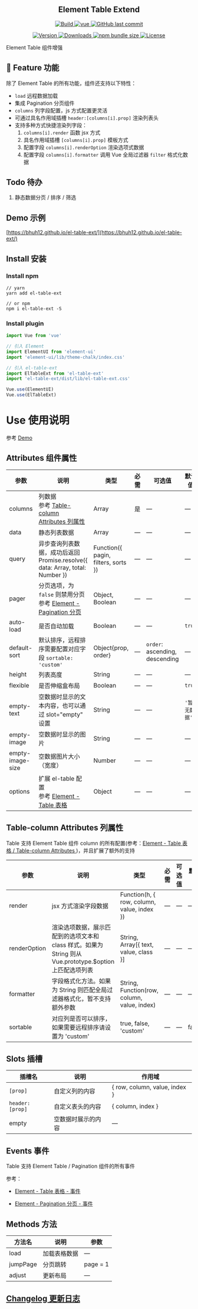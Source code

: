 <h2 align="center">Element Table Extend</h2>

<p align="center">
  <a target="_blank" href="https://www.travis-ci.org/bhuh12/el-table-ext">
    <img src="https://www.travis-ci.org/bhuh12/el-table-ext.svg?branch=dev" alt="Build">
  </a>

  <a href="https://github.com/vuejs/vue">
    <img src="https://img.shields.io/badge/vue-2.5.22-brightgreen.svg" alt="vue">
  </a>

  <a target="_blank" href="https://github.com/bhuh12/el-table-ext">
    <img alt="GitHub last commit" src="https://img.shields.io/github/last-commit/bhuh12/el-table-ext.svg">
  </a>
</p>

<p align="center">
  <a target="_blank" href="https://www.npmjs.com/package/el-table-ext">
    <img src="https://img.shields.io/npm/v/el-table-ext.svg" alt="Version">
  </a>

  <a target="_blank" href="https://npmcharts.com/compare/el-table-ext?minimal=true">
    <img src="https://img.shields.io/npm/dm/el-table-ext.svg" alt="Downloads">
  </a>

  <a target="_blank" href="https://www.npmjs.com/package/el-table-ext">
    <img alt="npm bundle size" src="https://img.shields.io/bundlephobia/minzip/el-table-ext.svg?label=gzip:JS">
  </a>
  
  <a target="_blank" href="https://github.com/bhuh12/el-table-ext/blob/dev/LICENSE">
    <img src="https://img.shields.io/npm/l/el-table-ext.svg" alt="License">
  </a>
</p>

Element Table 组件增强

## 📌 Feature 功能

除了 Element Table 的所有功能，组件还支持以下特性：

- `load` 远程数据加载
- 集成 Pagination 分页组件
- `columns` 列字段配置，js 方式配置更灵活
- 可通过具名作用域插槽 `header:[columns[i].prop]` 渲染列表头
- 支持多种方式快捷渲染列字段：
  1. `columns[i].render` 函数 jsx 方式
  2. 具名作用域插槽 `[columns[i].prop]` 模板方式
  3. 配置字段 `columns[i].renderOption` 渲染选项式数据
  4. 配置字段 `columns[i].formatter` 调用 Vue 全局过滤器 `filter` 格式化数据

## Todo 待办

1. 静态数据分页 / 排序 / 筛选

## Demo 示例

[https://bhuh12.github.io/el-table-ext/](https://bhuh12.github.io/el-table-ext/)

## Install 安装

### Install npm

```shell
// yarn
yarn add el-table-ext

// or npm
npm i el-table-ext -S
```

### Install plugin

```javascript
import Vue from 'vue'

// 引入 Element
import ElementUI from 'element-ui'
import 'element-ui/lib/theme-chalk/index.css'

// 引入 el-table-ext
import ElTableExt from 'el-table-ext'
import 'el-table-ext/dist/lib/el-table-ext.css'

Vue.use(ElementUI)
Vue.use(ElTableExt)
```

# Use 使用说明

参考 [Demo](./src/App.vue)

## Attributes 组件属性

| 参数             | 说明                                                                                                                       | 类型                                | 必需 | 可选值                         | 默认值       |
| ---------------- | -------------------------------------------------------------------------------------------------------------------------- | ----------------------------------- | ---- | ------------------------------ | ------------ |
| columns          | 列数据<br>参考 [Table-column Attributes 列属性](#table-column-attributes-%e5%88%97%e5%b1%9e%e6%80%a7)                      | Array                               | 是   | —                              | —            |
| data             | 静态列表数据                                                                                                               | Array                               | —    | —                              | —            |
| query            | 异步查询列表数据，成功后返回 Promise.resolve({ data: Array, total: Number })                                               | Function({ pagin, filters, sorts }) | —    | —                              | —            |
| pager            | 分页选项，为 `false` 则禁用分页<br>参考 [Element - Pagination 分页](https://element.eleme.cn/#/zh-CN/component/pagination) | Object, Boolean                     | —    | —                              | —            |
| auto-load        | 是否自动加载                                                                                                               | Boolean                             | —    | —                              | `true`       |
| default-sort     | 默认排序，远程排序需要配置对应字段 `sortable: 'custom'`                                                                    | Object{prop, order}                 | —    | `order`: ascending, descending | —            |
| height           | 列表高度                                                                                                                   | String                              | —    | —                              | —            |
| flexible         | 是否伸缩盒布局                                                                                                             | Boolean                             | —    | —                              | `true`       |
| empty-text       | 空数据时显示的文本内容，也可以通过 slot="empty" 设置                                                                       | String                              | —    | —                              | `'暂无数据'` |
| empty-image      | 空数据时显示的图片                                                                                                         | String                              | —    | —                              | —            |
| empty-image-size | 空数据图片大小（宽度）                                                                                                     | Number                              | —    | —                              | —            |
| options          | 扩展 el-table 配置<br>参考 [Element - Table 表格](https://element.eleme.cn/#/zh-CN/component/table)                        | Object                              | —    | —                              | —            |

## Table-column Attributes 列属性

Table 支持 Element Table 组件 column 的所有配置(参考：[Element - Table 表格 / Table-column Attributes
](https://element.eleme.cn/#/zh-CN/component/table#table-column-attributes))，并且扩展了额外的支持

| 参数         | 说明                                                                                                     | 类型                                        | 必需 | 可选值 | 默认值 |
| ------------ | -------------------------------------------------------------------------------------------------------- | ------------------------------------------- | ---- | ------ | ------ |
| render       | jsx 方式渲染字段数据                                                                                     | Function(h, { row, column, value, index })  | —    | —      | —      |
| renderOption | 渲染选项数据，展示匹配到的选项文本和 class 样式。如果为 String 则从 Vue.prototype.$option 上匹配选项列表 | String, Array[{ text, value, class }]       | —    | —      | —      |
| formatter    | 字段格式化方法。如果为 String 则匹配全局过滤器格式化，暂不支持额外参数                                   | String, Function(row, column, value, index) | —    | —      | —      |
| sortable     | 对应列是否可以排序，如果需要远程排序请设置为 'custom'                                                    | true, false, 'custom'                       | —    | —      | false  |

## Slots 插槽

| 插槽名          | 说明               | 作用域                        |
| --------------- | ------------------ | ----------------------------- |
| `[prop]`        | 自定义列的内容     | { row, column, value, index } |
| `header:[prop]` | 自定义表头的内容   | { column, index }             |
| empty           | 空数据时展示的内容 | —                             |

## Events 事件

Table 支持 Element Table / Pagination 组件的所有事件

参考：

- [Element - Table 表格 - 事件](https://element.eleme.cn/#/zh-CN/component/table#table-events)

- [Element - Pagination 分页 - 事件](https://element.eleme.cn/#/zh-CN/component/pagination#events)

## Methods 方法

| 方法名   | 说明         | 参数     |
| -------- | ------------ | -------- |
| load     | 加载表格数据 | —        |
| jumpPage | 分页跳转     | page = 1 |
| adjust   | 更新布局     | —        |

## [Changelog 更新日志](CHANGELOG.md)
